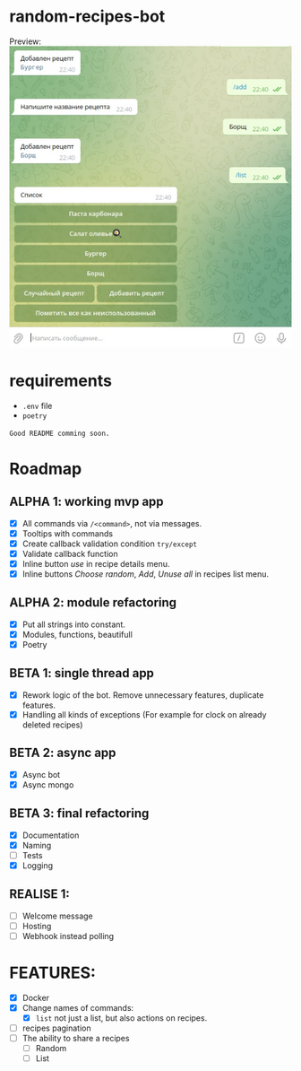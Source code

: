 # random-recipes-bot
Preview:
![Preview](tg_app_screenshots/random-recipes-bot-alpha-v0.1.jpg)

# requirements
* `.env` file
* `poetry`

`Good README comming soon.`

# Roadmap

## ALPHA 1: working mvp app
- [X] All commands via `/<command>`, not via messages.
- [X] Tooltips with commands
- [X] Create callback validation condition `try/except`
- [X] Validate callback function
- [X] Inline button *use* in recipe details menu.
- [X] Inline buttons *Choose random*, *Add*, *Unuse all* in recipes list menu.

## ALPHA 2: module refactoring
- [X] Put all strings into constant.
- [X] Modules, functions, beautifull
- [X] Poetry

## BETA 1: single thread app
- [X] Rework logic of the bot. Remove unnecessary features, duplicate features.
- [X] Handling all kinds of exceptions (For example for clock on already deleted recipes)

## BETA 2: async app
- [X] Async bot
- [X] Async mongo

## BETA 3: final refactoring
- [X] Documentation
- [X] Naming
- [ ] Tests
- [X] Logging

## REALISE 1:
- [ ] Welcome message
- [ ] Hosting
- [ ] Webhook instead polling

# FEATURES:
- [X] Docker
- [X] Change names of commands:
    - [X] `list` not just a list, but also actions on recipes.
- [ ] recipes pagination
- [ ] The ability to share a recipes
    - [ ] Random
    - [ ] List